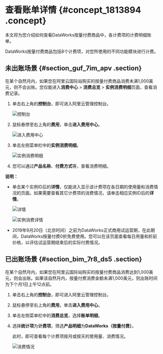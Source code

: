 # 查看账单详情 {#concept_1813894 .concept}

本文将为您介绍如何查看DataWorks按量付费商品中，各计费项的计费明细账单。

DataWorks按量付费商品包括8个计费项，对您所使用的不同功能模块进行计费。

## 未出账场景 {#section_guf_7im_apv .section}

在某个自然月内，如果您在阿里云国际站购买的按量付费商品消费未满1,000美元，则不会出账。您仅能进入**消费中心** \> **消费总览** \> **实例消费明细**页面，查看消费记录。

1.  单击右上角的**控制台**，即可进入阿里云管理控制台。

    ![控制台](http://static-aliyun-doc.oss-cn-hangzhou.aliyuncs.com/assets/img/1436591/156637696256857_zh-CN.png)

2.  鼠标悬停至右上角的**费用**，单击**进入费用中心**。

    ![进入费用中心](http://static-aliyun-doc.oss-cn-hangzhou.aliyuncs.com/assets/img/1436591/156637696356858_zh-CN.png)

3.  单击左侧菜单栏中的**实例消费明细**。

    ![实例消费明细](http://static-aliyun-doc.oss-cn-hangzhou.aliyuncs.com/assets/img/1436591/156637696356862_zh-CN.png)

4.  您可以通过**产品名称**、**付费方式**等，查看消费明细。

**说明：** 

-   单击某个实例ID后的**详情**，仅能进入显示该计费项在各日期的使用量和消费情况的页面。如果需要查看其它计费项的消费情况，请单击相应实例ID后的**详情**。

    ![详情](http://static-aliyun-doc.oss-cn-hangzhou.aliyuncs.com/assets/img/1436591/156637696456867_zh-CN.png)

    ![实例消费详情](http://static-aliyun-doc.oss-cn-hangzhou.aliyuncs.com/assets/img/1436591/156637696456869_zh-CN.png)

-   2019年9月20日（北京时间）之前为DataWorks正式商用试运营期，在此期间，DataWorks按量付费0折免费使用。您可以在该页面查看每日用量和折前价格，以评估试运营期结束后的实际付费情况。

## 已出账场景 {#section_bim_7r8_ds5 .section}

在某个自然月内，如果您在阿里云国际站购买的按量付费商品消费达到1,000美元，则会出账。如果该自然月内，按量付费消费金额未满1,000美元，则出账时间为下个月1日上午12点前。

1.  单击右上角的**控制台**，即可进入阿里云管理控制台。
2.  鼠标悬停至右上角的**费用**，单击**进入费用中心**。
3.  单击左侧菜单栏中的**消费总览**，选择**账单明细**。
4.  选择**统计项**为**计费项**，筛选**产品明细**为**DataWorks（按量付费）**。

    此时，即可查看每个计费项按月或按天的使用量、消费情况。

    ![消费情况](http://static-aliyun-doc.oss-cn-hangzhou.aliyuncs.com/assets/img/1436591/156637696456879_zh-CN.png)


